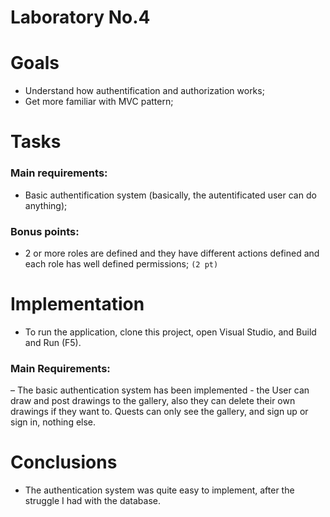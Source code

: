 # Laboratory No.4

# Goals

- Understand how authentification and authorization works;
- Get more familiar with MVC pattern;

# Tasks

### Main requirements:

- Basic authentification system (basically, the autentificated user can do anything);

### Bonus points:
- 2 or more roles are defined and they have different actions defined and each role has well defined permissions; `(2 pt)`


# Implementation

- To run the application, clone this project, open Visual Studio, and Build and Run (F5).

### Main Requirements:

– The basic authentication system has been implemented - the User can draw and post drawings to the gallery, also they can delete their own drawings if they want to. Quests can only see the gallery, and sign up or sign in, nothing else. 


# Conclusions
- The authentication system was quite easy to implement, after the struggle I had with the database.

